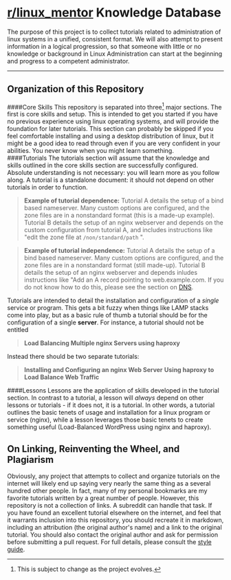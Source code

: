 [r/linux_mentor](http://reddit.com/r/linux_mentor) Knowledge Database
===================
The purpose of this project is to collect tutorials related to administration of linux systems in a unified, consistent format. We will also attempt to present information in a logical progression, so that someone with little or no knowledge or background in Linux Administration can start at the beginning and progress to a competent administrator.  

----------


Organization of this Repository 
-------------
####Core Skills
This repository is separated into three[^change] major sections. The first is core skills and setup. This is intended to get you started if you have no previous experience using linux operating systems, and will provide the foundation for later tutorials. This section can probably be skipped if you feel comfortable installing and using a desktop distribution of linux, but it might be a good idea to read through even if you are very confident in your abilities. You never know when you might learn something.  
####Tutorials
The tutorials section will assume that the knowledge and skills outlined in the core skills section are successfully configured. Absolute understanding is not necessary: you will learn more as you follow along. A tutorial is a standalone document: it should not depend on other tutorials in order to function. 
>**Example of tutorial dependence:**
>Tutorial A details the setup of a bind based nameserver. Many custom options are configured, and the zone files are in a nonstandard format (this is a made-up example). Tutorial B details the setup of an nginx webserver and depends on the custom configuration from tutorial A, and includes instructions like "edit the zone file at `/non/standard/path` ". 

>**Example of tutorial independence:**
>Tutorial A details the setup of a bind based nameserver. Many custom options are configured, and the zone files are in a nonstandard format (still made-up). Tutorial B details the setup of an nginx webserver and depends inludes instructions like "Add an A record pointing to web.example.com. If you do not know how to do this, please see the section on [DNS](#). 

Tutorials are intended to detail the installation and configuration of a *single* service or program. This gets a bit fuzzy when things like LAMP stacks come into play, but as a basic rule of thumb a tutorial should be for the configuration of a single **server**.  For instance, a tutorial should not be entitled 
>**Load Balancing Multiple nginx Servers using haproxy**

Instead there should be two separate tutorials:

>**Installing and Configuring an nginx Web Server**
>**Using haproxy to Load Balance Web Traffic** 

####Lessons
Lessons are the application of skills developed in the tutorial section. In contrast to a tutorial, a lesson will *always* depend on other lessons or tutorials - if it does not, it is a tutorial. In other words, a tutorial outlines the basic tenets of usage and installation for a linux program or service (nginx), while a lesson leverages those basic tenets to create something useful (Load-Balanced WordPress using nginx and haproxy).

On Linking, Reinventing the Wheel, and Plagiarism
------ 
 Obviously, any project that attempts to collect and organize tutorials on the internet will likely end up saying very nearly the same thing as a several hundred other people. In fact, many of my personal bookmarks are my favorite tutorials written by a great number of people. However, this repository is not a collection of links. A subreddit can handle that task.  If you have found an excellent tutorial elsewhere on the internet, and feel that it warrants inclusion into this repository, you should recreate it in markdown, including an attribution (the original author's name) and a link to the original tutorial. You should also contact the original author and ask for permission before submitting a pull request. For full details, please consult the [style guide](#ADDLINKLATER).


[^change]:This is subject to change as the project evolves. 
